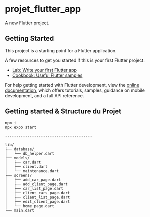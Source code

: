 # projet_flutter_app

A new Flutter project.

## Getting Started

This project is a starting point for a Flutter application.

A few resources to get you started if this is your first Flutter project:

- [Lab: Write your first Flutter app](https://docs.flutter.dev/get-started/codelab)
- [Cookbook: Useful Flutter samples](https://docs.flutter.dev/cookbook)

For help getting started with Flutter development, view the
[online documentation](https://docs.flutter.dev/), which offers tutorials,
samples, guidance on mobile development, and a full API reference.

## Getting started & Structure du Projet

```shell
npm i
npx expo start

---------------------------------------

lib/
├── database/
│   └── db_helper.dart
├── models/
│   ├── car.dart
│   ├── client.dart
│   └── maintenance.dart
├── screens/
│   ├── add_car_page.dart
│   ├── add_client_page.dart
│   ├── car_list_page.dart
│   ├── client_cars_page.dart
│   ├── client_list_page.dart
│   ├── edit_client_page.dart
│   └── home_page.dart
└── main.dart